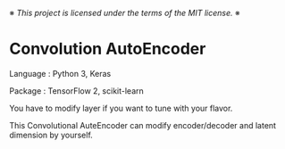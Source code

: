 ※ _This project is licensed under the terms of the MIT license._ ※

# Convolution AutoEncoder

Language : Python 3, Keras

Package : TensorFlow 2, scikit-learn

You have to modify layer if you want to tune with your flavor.

This Convolutional AuteEncoder can modify encoder/decoder and latent dimension by yourself.
